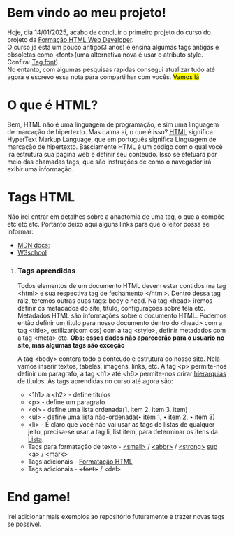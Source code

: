 <h1>Bem vindo ao meu projeto!</h1>
<p>
  Hoje, dia 14/01/2025, acabo de concluir o primeiro projeto do curso do projeto da <a href="https://web.dio.me/track/formacao-html-web-developer">Formação HTML Web Developer</a>.<br>
  O curso já está um pouco antigo(3 anos) e ensina algumas tags antigas e obsoletas como &lt;font&gt;(uma alternativa nova é usar o atributo style. Confira: <a href="https://www.w3schools.com/tags/tag_font.asp">Tag font</a>).<br>
  No entanto, com algumas pesquisas rapidas consegui atualizar tudo até agora e escrevo essa nota para compartilhar com vocês. <mark>Vamos lá</mark>
</p>
<h1>O que é HTML?</h1>
<p>
  Bem, HTML não é uma linguagem de programação, e sim uma linguagem de marcação de hipertexto. Mas calma ai, o que é isso?
  <abbr title="HyperText Markup Language">HTML</abbr> significa HyperText Markup Language, que em português significa Linguagem de marcação de hipertexto. Basciamente HTML é um código com o qual você irá estrutura sua pagina web e definir seu conteudo. Isso se efetuara por meio das chamadas tags, que são instruções de como o navegador irá exibir uma informação. 
</p>
<h1>Tags HTML</h1>
<p>
  Não irei entrar em detalhes sobre a anaotomia de uma tag, o que a compõe etc etc etc. Portanto deixo aqui alguns links para que o leitor possa se informar:
  <ul>
    <li>
      <a href="https://developer.mozilla.org/pt-BR/docs/Learn_web_development/Core/Structuring_content/Basic_HTML_syntax#o_que_%C3%A9_html">MDN docs: </a>
    </li>
    <li>
      <a href="https://www.w3schools.com/html/html_elements.asp">W3school</a>
    </li>
  </ul>
  <ol>
    <li>
      <h3>Tags aprendidas</h3>
      <p>
        Todos elementos de um documento HTML devem estar contidos ma tag &lt;html&gt; e sua respectiva tag de fechamento &lt;/html&gt;. Dentro dessa tag raiz, teremos outras duas tags: body e head.
        Na tag &lt;head&gt; iremos definir os metadados do site, titulo, configurações sobre tela etc. Metadados HTML são informações sobre o documento HTML.
        Podemos então definir um titulo para nosso documento dentro do &lt;head&gt; com a tag &lt;title&gt;, estilizar(com css) com a tag &lt;style&gt;, definir metadados com a tag &lt;meta&gt; etc. <strong>Obs: esses dados não aparecerão para o usuario no site, mas algumas tags são exceção</strong>
      </p>
      <p>
        A tag &lt;body&gt; contera todo o conteudo e estrutura do nosso site. Nela vamos inserir textos, tabelas, imagens, links, etc. A tag &lt;p&gt; permite-nos definir um paragrafo, a tag &lt;h1&gt; até &lt;h6&gt; permite-nos crirar <a href="https://developer.mozilla.org/pt-BR/docs/Web/HTML/Element/Heading_Elements">hierarquias</a> de titulos.
        As tags aprendidas no curso até agora são:
        <ul>
          <li>
            &lt;1h1&gt; a &lt;h2&gt; - define titulos
          </li>
          <li>
            &lt;p&gt; - define um paragrafo
          </li>
          <li>
            &lt;ol&gt; - define uma lista ordenada(1. item 2. item 3. item)
          </li>
          <li>
            &lt;ul&gt; - define uma lista não-ordenada(• item 1, • item 2, • item 3)
          </li>
          <li>
            &lt;li&gt; - É claro que você não vai usar as tags de listas de qualquer jeito, precisa-se usar a tag li, list item, para determinar os itens da <a href="https://developer.mozilla.org/pt-BR/docs/Web/HTML/Element/li">Lista</a>.
          </li>
          <li>
            Tags para formatação de texto - <a href="https://www.w3schools.com/tags/tag_small.asp">&lt;small&gt;</a> / <a href="https://www.w3schools.com/tags/tag_abbr.asp">&lt;abbr&gt;</a> / <a href="https://www.w3schools.com/tags/tag_strong.asp">&lt;strong&gt;</a> <a href="https://www.w3schools.com/tags/tag_sub.asp">sup</a> <a href="https://www.w3schools.com/tags/tag_a.asp">&lta&gt;</a> / <a href="https://www.w3schools.com/tags/tag_mark.asp">&lt;mark&gt;</a>
          </li>
          <li>
            Tags adicionais -  <a href="https://www.w3schools.com/html/html_formatting.asp">Formatação HTML</a>
          </li>
          <li>
            Tags adicionais - <del>&lt;font&gt;</del> / &lt;del&gt;
          </li>
          </ul>
      </p>
  </ol>
  <h1>End game!</h1>
  <p>Irei adicionar mais exemplos ao repositório futuramente e trazer novas tags se possivel. </p>
</p>
